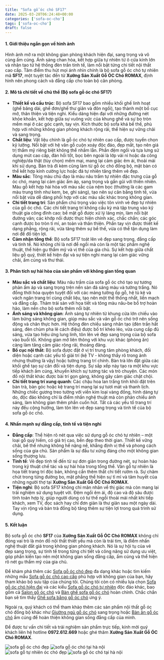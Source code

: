 ```yaml
---
title: "Sofa gỗ óc chó SF17"
date: 2025-03-28T06:24:48+00:00
categories: ['sofa-oc-cho']
tags: ['sofa-oc-cho']
draft: false
---
```

#### 1. Giới thiệu ngắn gọn về hình ảnh

Hình ảnh mở ra một không gian phòng khách hiện đại, sang trọng và vô cùng ấm cúng. Ánh sáng chan hòa, kết hợp giữa tự nhiên từ ô cửa kính lớn và nhân tạo từ hệ thống đèn trần tinh tế, làm nổi bật từng chi tiết nội thất cao cấp. Tâm điểm thu hút mọi ánh nhìn chính là bộ sofa gỗ óc chó tự nhiên mã **SF17**, một tuyệt tác đến từ **Xưởng Sản Xuất Gỗ ÓC Chó ROMAX**, định hình nên phong cách và đẳng cấp cho toàn bộ căn phòng.

#### 2. Mô tả chi tiết về chủ thể (Bộ sofa gỗ óc chó SF17)

* **Thiết kế và cấu trúc**: Bộ sofa SF17 bao gồm nhiều khối ghế linh hoạt (ghế băng dài, ghế đơn/ghế thư giãn và đôn ngồi), tạo thành một bố cục mở, thân thiện và tiện nghi. Kiểu dáng hiện đại với những đường nét khỏe khoắn, kết hợp giữa sự vuông vức của khung ghế và sự bo tròn mềm mại ở các góc cạnh, tay vịn. Kích thước bộ sofa khá bề thế, phù hợp với những không gian phòng khách rộng rãi, thể hiện sự vững chãi và sang trọng.
* **Chất liệu**: Vật liệu chính là gỗ óc chó tự nhiên cao cấp, được tuyển chọn kỹ lưỡng. Nổi bật với hệ vân gỗ cuộn xoáy độc đáo, đẹp mắt, tạo nên giá trị thẩm mỹ riêng biệt không thể nhầm lẫn. Phần đệm ngồi và tựa lưng sử dụng mút cao cấp, đàn hồi tốt, bọc bên ngoài là lớp vải nỉ hoặc da công nghiệp/da thật (tùy chọn) mềm mại, mang lại cảm giác êm ái, thoải mái khi sử dụng. Bàn trà đi kèm cũng làm từ gỗ óc chó đồng bộ, mặt bàn có thể kết hợp kính cường lực hoặc đá tự nhiên tăng thêm vẻ đẹp.
* **Màu sắc**: Tông màu chủ đạo là màu nâu trầm tự nhiên đặc trưng của gỗ óc chó, mang lại cảm giác ấm áp, sang trọng và gần gũi với thiên nhiên. Màu gỗ kết hợp hài hòa với màu sắc của nệm bọc (thường là các gam màu trung tính như kem, be, ghi sáng), tạo nên sự cân bằng tinh tế, vừa nổi bật vừa dễ dàng phối hợp với các màu sắc khác trong không gian.
* **Chi tiết trang trí**: Sản phẩm chú trọng vào việc tôn vinh vẻ đẹp tự nhiên của gỗ óc chó. Các chi tiết trang trí không cầu kỳ mà tập trung vào kỹ thuật gia công đỉnh cao: bề mặt gỗ được xử lý láng mịn, làm nổi bật đường vân; các khớp nối được thực hiện chính xác, chắc chắn; các góc cạnh được bo tròn tỉ mỉ, an toàn và thân thiện. Phần tay vịn được thiết kế dạng phẳng, rộng rãi, vừa tăng thêm sự bề thế, vừa có thể tận dụng làm nơi để đồ tiện lợi.
* **Cảm nhận tổng thể**: Bộ sofa SF17 toát lên vẻ đẹp sang trọng, đẳng cấp và tinh tế. Nó không chỉ là nơi để ngồi mà còn là một tác phẩm nghệ thuật, thể hiện gu thẩm mỹ và vị thế của gia chủ. Sự kết hợp giữa chất liệu gỗ quý, thiết kế hiện đại và sự tiện nghi mang lại cảm giác vững chãi, ấm cúng và thư thái.

#### 3. Phân tích sự hài hòa của sản phẩm với không gian tổng quan

* **Màu sắc và chất liệu**: Màu nâu trầm của sofa gỗ óc chó tạo sự tương phản ấm áp và sang trọng trên nền sàn đá sáng màu và tường trắng. Nó đồng thời hòa quyện tuyệt đối với các mảng tường ốp gỗ, hệ tủ kệ và vách ngăn trang trí cùng chất liệu, tạo nên một thể thống nhất, liền mạch và đẳng cấp. Thảm trải sàn với họa tiết và tông màu nâu-be bổ trợ hoàn hảo, làm nền cho bộ sofa thêm nổi bật.
* **Ánh sáng và không gian**: Ánh sáng tự nhiên từ khung cửa lớn chiếu vào làm bừng sáng không gian, giúp màu sắc và vân gỗ óc chó trở nên sống động và chân thực hơn. Hệ thống đèn chiếu sáng nhân tạo (đèn trần hắt sáng, đèn chùm pha lê cách điệu) được bố trí khéo léo, vừa cung cấp đủ sáng, vừa tạo hiệu ứng lung linh, tôn lên vẻ đẹp sang trọng của bộ sofa vào buổi tối. Không gian mở liên thông với khu vực khác (phòng ăn) càng làm tăng cảm giác rộng rãi, thoáng đãng.
* **Bố cục nội thất**: Bộ sofa được đặt ở vị trí trung tâm phòng khách, đối diện hoặc cạnh các yếu tố giải trí (kệ TV - không thấy rõ trong ảnh nhưng thường là vậy) hoặc tường trang trí chính. Bàn trà lớn đặt giữa các khối ghế tạo sự cân đối và tiện dụng. Sự sắp xếp này tạo ra một khu vực tiếp khách ấm cúng, khuyến khích sự tương tác và trò chuyện. Các món đồ nội thất khác được bài trí gọn gàng, không gây cảm giác chật chội.
* **Chi tiết trang trí xung quanh**: Các chậu hoa lan trắng tinh khôi đặt trên bàn trà, bàn góc hoặc kệ trang trí mang lại sự tươi mát và thanh lịch. Những chiếc gương treo tường với viền kim loại vàng đồng, hình dáng tự do, độc đáo không chỉ là điểm nhấn nghệ thuật mà còn phản chiếu ánh sáng, làm không gian thêm phần cuốn hút. Tất cả các yếu tố trang trí này đều cộng hưởng, làm tôn lên vẻ đẹp sang trọng và tinh tế của bộ sofa gỗ óc chó.

#### 4. Nhấn mạnh sự đẳng cấp, tinh tế và tiện nghi

* **Đẳng cấp**: Thể hiện rõ nét qua việc sử dụng gỗ óc chó tự nhiên – một loại gỗ quý hiếm, có giá trị cao, bền đẹp theo thời gian. Thiết kế vững chãi, bề thế nhưng không hề nặng nề, khẳng định vị thế và phong cách sống của gia chủ. Sản phẩm là sự đầu tư xứng đáng cho một không gian sống thượng lưu.
* **Tinh tế**: Vẻ đẹp tinh tế đến từ sự đơn giản trong đường nét, sự hoàn hảo trong kỹ thuật chế tác và sự hài hòa trong tổng thể. Vân gỗ tự nhiên là họa tiết trang trí độc bản, không cần thêm thắt chi tiết rườm rà. Sự chăm chút trong từng đường bo, mặt phẳng thể hiện sự tỉ mỉ và tâm huyết của những người thợ tại **Xưởng Sản Xuất Gỗ ÓC Chó ROMAX**.
* **Tiện nghi**: Bộ sofa SF17 không chỉ mãn nhãn về thị giác mà còn mang lại trải nghiệm sử dụng tuyệt vời. Đệm ngồi êm ái, độ cao và độ sâu được tính toán hợp lý, giúp người dùng có tư thế ngồi thoải mái nhất khi tiếp khách, xem TV, đọc sách hay chỉ đơn giản là thư giãn sau một ngày dài. Tay vịn rộng và bàn trà đồng bộ tăng thêm sự tiện lợi trong quá trình sử dụng.

#### 5. Kết luận

Bộ sofa gỗ óc chó **SF17** của **Xưởng Sản Xuất Gỗ ÓC Chó ROMAX** không chỉ đóng vai trò là món đồ nội thất thiết yếu mà còn là trái tim, là điểm nhấn nghệ thuật đắt giá trong không gian phòng khách. Nó là sự hội tụ của vẻ đẹp sang trọng, sự tinh tế trong từng chi tiết và công năng sử dụng ưu việt, góp phần kiến tạo nên một không gian sống đẳng cấp, ấm cúng và thể hiện rõ nét gu thẩm mỹ của gia chủ.

Để khám phá thêm các [Sofa gỗ óc chó đẹp](https://romax.vn/danh-muc/phong-khach/sofa-go-oc-cho/) đa dạng khác hoặc tìm kiếm những mẫu [Sofa gỗ óc chó cao cấp](https://romax.vn/danh-muc/phong-khach/sofa-go-oc-cho/) phù hợp với không gian của bạn, hãy tham khảo bộ sưu tập của chúng tôi. Chúng tôi còn có nhiều lựa chọn [Sofa gỗ óc chó hiện đại](https://romax.vn/danh-muc/phong-khach/sofa-go-oc-cho/) và các kiểu [Sofa gỗ óc chó tự nhiên](https://romax.vn/danh-muc/phong-khach/sofa-go-oc-cho/) độc đáo khác, bao gồm cả [Salon gỗ óc chó](https://romax.vn/danh-muc/phong-khach/sofa-go-oc-cho/) và [Bàn ghế sofa gỗ óc chó](https://romax.vn/danh-muc/phong-khach/sofa-go-oc-cho/) hoàn chỉnh. Chắc chắn bạn sẽ tìm thấy [Ghế sofa bằng gỗ óc chó](https://romax.vn/danh-muc/phong-khach/sofa-go-oc-cho/) ưng ý.

Ngoài ra, quý khách có thể tham khảo thêm các sản phẩm nội thất gỗ óc chó đồng bộ khác như [Giường ngủ gỗ óc chó](https://romax.vn/danh-muc/phong-ngu/giuong-go-oc-cho/) sang trọng hoặc [Bàn ăn gỗ óc chó](https://romax.vn/danh-muc/phong-bep/ban-an-go-oc-cho/) ấm cúng để hoàn thiện không gian sống đẳng cấp của mình.

Để được tư vấn chi tiết và trải nghiệm sản phẩm trực tiếp, kính mời quý khách liên hệ hotline **0972.612.669** hoặc ghé thăm **Xưởng Sản Xuất Gỗ ÓC Chó ROMAX**.

![sofa gỗ óc chó đẹp](/img/sofa/sf17/sofa-go-oc-cho-sf17-1.webp)
![sofa gỗ óc chó tại hà nội](/img/sofa/sf17/sofa-go-oc-cho-sf17-2.webp)
![sofa gỗ tự nhiên óc chó đẹp](/img/sofa/sf17/sofa-go-oc-cho-sf17-3.webp)
![sofa gỗ óc chó tại hà nội](/img/sofa/sf17/sofa-go-oc-cho-sf17-4.webp)